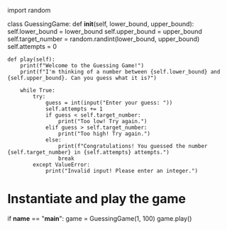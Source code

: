 import random

class GuessingGame:
    def __init__(self, lower_bound, upper_bound):
        self.lower_bound = lower_bound
        self.upper_bound = upper_bound
        self.target_number = random.randint(lower_bound, upper_bound)
        self.attempts = 0

    def play(self):
        print(f"Welcome to the Guessing Game!")
        print(f"I'm thinking of a number between {self.lower_bound} and {self.upper_bound}. Can you guess what it is?")
        
        while True:
            try:
                guess = int(input("Enter your guess: "))
                self.attempts += 1
                if guess < self.target_number:
                    print("Too low! Try again.")
                elif guess > self.target_number:
                    print("Too high! Try again.")
                else:
                    print(f"Congratulations! You guessed the number {self.target_number} in {self.attempts} attempts.")
                    break
            except ValueError:
                print("Invalid input! Please enter an integer.")

# Instantiate and play the game
if __name__ == "__main__":
    game = GuessingGame(1, 100)
    game.play()
